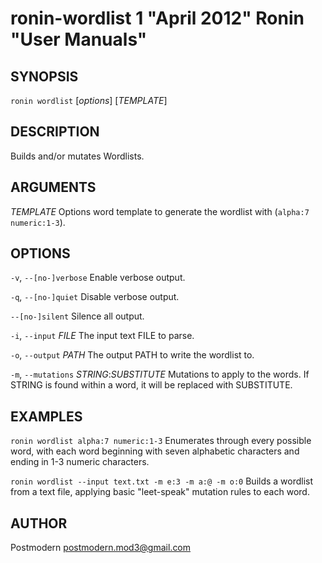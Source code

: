 # ronin-wordlist 1 "April 2012" Ronin "User Manuals"

## SYNOPSIS

`ronin wordlist` [*options*] [*TEMPLATE*]

## DESCRIPTION

Builds and/or mutates Wordlists.

## ARGUMENTS

*TEMPLATE*
  Options word template to generate the wordlist with (`alpha:7 numeric:1-3`).

## OPTIONS

`-v`, `--[no-]verbose`
  Enable verbose output.

`-q`, `--[no-]quiet`
  Disable verbose output.

`--[no-]silent`
  Silence all output.

`-i`, `--input` *FILE*
  The input text FILE to parse.

`-o`, `--output` *PATH*
  The output PATH to write the wordlist to.

`-m`, `--mutations` *STRING*:*SUBSTITUTE*
  Mutations to apply to the words. If STRING is found within a word, it will be
  replaced with SUBSTITUTE.

## EXAMPLES

`ronin wordlist alpha:7 numeric:1-3`
  Enumerates through every possible word, with each word beginning with seven
  alphabetic characters and ending in 1-3 numeric characters.

`ronin wordlist --input text.txt -m e:3 -m a:@ -m o:0`
  Builds a wordlist from a text file, applying basic "leet-speak" mutation rules
  to each word.

## AUTHOR

Postmodern <postmodern.mod3@gmail.com>

